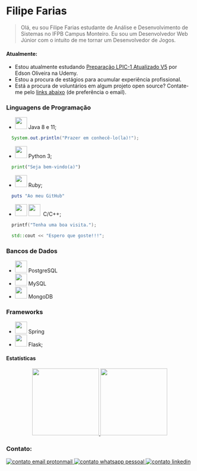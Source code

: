 
<h1>Filipe Farias</h1>

>Olá, eu sou Filipe Farias estudante de Análise e Desenvolvimento de Sistemas no IFPB Campus Monteiro.
Eu sou um Desenvolvedor Web Júnior com o intuito de me tornar um Desenvolvedor de Jogos.


<h4>Atualmente:</h4>

- Estou atualmente estudando <a href="https://www.udemy.com/course/lpic-1-preparatorio-para-os-exames-101-e-102/">Preparação LPIC-1 Atualizado V5</a> por Edson Oliveira na Udemy.</li>
- Estou a procura de estágios para acumular experiência profissional.</li>
- Está a procura de voluntários em algum projeto open source? Contate-me pelo <a style="scroll-behavior: smooth;" href="#meus-contatos">links abaixo</a> (de preferência o email).</li>


<h3>Linguagens de Programação</h3>

- <img style="height: 32px;" src="https://cdn.jsdelivr.net/gh/devicons/devicon/icons/java/java-plain-wordmark.svg" />&nbsp;Java 8 e 11;
```java
  System.out.println("Prazer em conhecê-lo(la)!");
```
- <img style="height: 32px;" src="https://cdn.jsdelivr.net/gh/devicons/devicon/icons/python/python-original-wordmark.svg" />&nbsp;Python 3;

```python
  print("Seja bem-vindo(a)")
```
- <img style="height: 32px;" src="https://cdn.jsdelivr.net/gh/devicons/devicon/icons/ruby/ruby-plain-wordmark.svg" />&nbsp;Ruby;
```Ruby
  puts "Ao meu GitHub"
```
- <img style="height: 32px;" src="https://cdn.jsdelivr.net/gh/devicons/devicon/icons/c/c-original.svg" />
      <img style="height: 32px;" src="https://cdn.jsdelivr.net/gh/devicons/devicon/icons/cplusplus/cplusplus-original.svg" />
      &nbsp;C/C++;
```c
  printf("Tenha uma boa visita.");
```
```cpp
  std::cout << "Espero que goste!!!";
```

  </li>
</ul>

### Bancos de Dados

- <img style="height: 32px;" src="https://cdn.jsdelivr.net/gh/devicons/devicon/icons/postgresql/postgresql-original-wordmark.svg" />&nbsp;PostgreSQL
- <img style="height: 32px;" src="https://cdn.jsdelivr.net/gh/devicons/devicon/icons/mysql/mysql-original-wordmark.svg" />&nbsp;MySQL
- <img style="height: 32px;" src="https://cdn.jsdelivr.net/gh/devicons/devicon/icons/mongodb/mongodb-original-wordmark.svg" />&nbsp;MongoDB

### Frameworks

- <img style="height:32px;" src="https://cdn.jsdelivr.net/gh/devicons/devicon/icons/spring/spring-original-wordmark.svg" />&nbsp;Spring
- <img style="height: 32px;" src="https://cdn.jsdelivr.net/gh/devicons/devicon/icons/flask/flask-original.svg" />&nbsp;Flask;

#### Estatísticas

<div style="width: fit-content; margin: 0 auto;">
  <a style="width: fit-content; margin: 0 auto;" href="https://github.com/filipefariasc">
    <img height="180en;" src="https://github-readme-stats.vercel.app/api?username=filipefariasc&show_icons=true&theme=dracula&include_all_commits=true&count_private=true"/>
    <img height="180em;" src="https://github-readme-stats.vercel.app/api/top-langs/?username=filipefariasc&layout=compact&langs_count=7&theme=dracula"/>
  </a>
</div>

### Contato:
<div id="meus-contatos">

  <a href="mailto:filipe.farias.chagas@protonmail.com" target="_blank">
    <img src="https://img.shields.io/badge/ProtonMail-8B89CC?style=for-the-badge&logo=protonmail&logoColor=white" alt="contato email protonmail"/>
  </a>
  <a href="https://api.whatsapp.com/send?phone=558398601865" target="_blank">
    <img src="https://img.shields.io/badge/WhatsApp-25D366?style=for-the-badge&logo=whatsapp&logoColor=white" alt="contato whatsapp pessoal">
  </a>
  <a href="https://www.linkedin.com/in/filipe-farias/" target="_blank">
    <img src="https://img.shields.io/badge/LinkedIn-0077B5?style=for-the-badge&logo=linkedin&logoColor=white" alt="contato linkedin">
  </a>
</div>